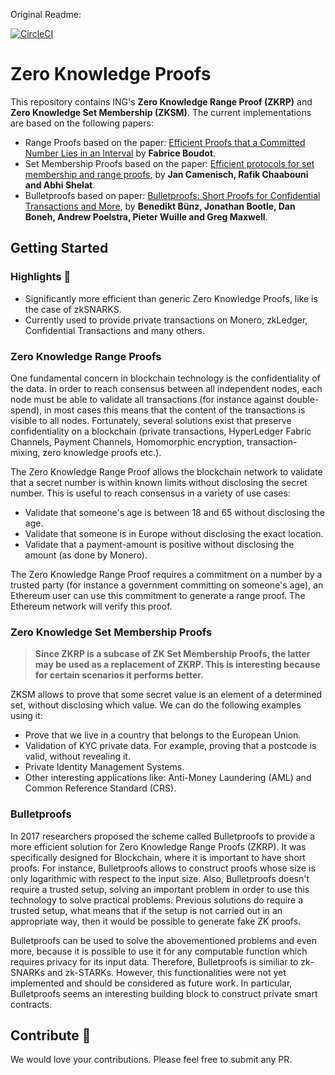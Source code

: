 Original Readme:

[![CircleCI](https://circleci.com/gh/ing-bank/zkproofs/tree/master.svg?style=shield)](https://circleci.com/gh/ing-bank/zkproofs/tree/master)

# Zero Knowledge Proofs

This repository contains ING's **Zero Knowledge Range Proof (ZKRP)** and **Zero Knowledge Set Membership (ZKSM)**. The current implementations are based on the following papers:
* Range Proofs based on the paper: [Efficient Proofs that a Committed Number Lies in an Interval](https://www.iacr.org/archive/eurocrypt2000/1807/18070437-new.pdf) by **Fabrice Boudot**.
* Set Membership Proofs based on the paper: [Efficient protocols for set membership and range proofs](https://infoscience.epfl.ch/record/128718/files/CCS08.pdf), by **Jan Camenisch, Rafik Chaabouni and Abhi Shelat**.
* Bulletproofs based on paper: [Bulletproofs: Short Proofs for Confidential Transactions and More](https://eprint.iacr.org/2017/1066.pdf), by **Benedikt Bünz, Jonathan Bootle, Dan Boneh, Andrew Poelstra, Pieter Wuille and Greg Maxwell**.

## Getting Started

### Highlights :rocket:

* Significantly more efficient than generic Zero Knowledge Proofs, like is the case of zkSNARKS.
* Currently used to provide private transactions on Monero, zkLedger, Confidential Transactions and many others.

### Zero Knowledge Range Proofs

One fundamental concern in blockchain technology is the confidentiality of the data. In order to reach consensus between all independent nodes, each node must be able to validate all transactions (for instance against double-spend), in most cases this means that the content of the transactions is visible to all nodes. Fortunately, several solutions exist that preserve confidentiality on a blockchain (private transactions, HyperLedger Fabric Channels, Payment Channels, Homomorphic encryption, transaction-mixing, zero knowledge proofs etc.).

The Zero Knowledge Range Proof allows the blockchain network to validate that a secret number is within known limits without disclosing the secret number. This is useful to reach consensus in a variety of use cases:

 * Validate that someone's age is between 18 and 65 without disclosing the age.
 * Validate that someone is in Europe without disclosing the exact location.
 * Validate that a payment-amount is positive without disclosing the amount (as done by Monero).

The Zero Knowledge Range Proof requires a commitment on a number by a trusted party (for instance a government committing on someone's age), an Ethereum user can use this commitment to generate a range proof. The Ethereum network will verify this proof.

### Zero Knowledge Set Membership Proofs

> **Since ZKRP is a subcase of ZK Set Membership Proofs, the latter may be used as a replacement of ZKRP. This is interesting because for certain scenarios it performs better.**

ZKSM allows to prove that some secret value is an element of a determined set, without disclosing which value. We can do the following examples using it:

* Prove that we live in a country that belongs to the European Union.
* Validation of KYC private data. For example, proving that a postcode is valid, without revealing it.
* Private Identity Management Systems.
* Other interesting applications like: Anti-Money Laundering (AML) and Common Reference Standard (CRS).


### Bulletproofs

In 2017 researchers proposed the scheme called Bulletproofs to provide a more efficient solution for Zero Knowledge Range Proofs (ZKRP). It was specifically designed for Blockchain, where it is important to have short proofs. For instance, Bulletproofs allows to construct proofs whose size is only logarithmic with respect to the input size. Also, Bulletproofs doesn't require a trusted setup, solving an important problem in order to use this technology to solve practical problems. Previous solutions do require a trusted setup, what means that if the setup is not carried out in an appropriate way, then it would be possible to generate fake ZK proofs.

Bulletproofs can be used to solve the abovementioned problems and even more, because it is possible to use it for any computable function which requires privacy for its input data. Therefore, Bulletproofs is similiar to zk-SNARKs and zk-STARKs. However, this functionalities were not yet implemented and should be considered as future work. In particular, Bulletproofs seems an interesting building block to construct private smart contracts.


## Contribute :wave:

We would love your contributions. Please feel free to submit any PR.
